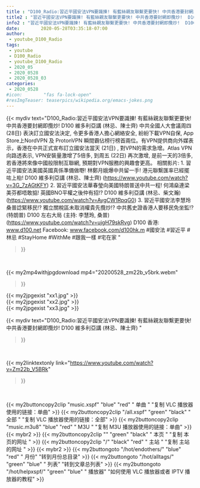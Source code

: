 ```yaml
---
title : "D100_Radio:習近平國安法VPN要識揀! 有藍絲親友聯繫更要快! 中共香港要封網即攬炒!  D100 維多利亞講 (林忌、陳士齊) "
title2 : "習近平國安法VPN要識揀! 有藍絲親友聯繫更要快! 中共香港要封網即攬炒!  D100 維多利亞講 (林忌、陳士齊) "
info2 : "習近平國安法VPN要識揀! 有藍絲親友聯繫更要快! 中共香港要封網即攬炒!  D100 維多利亞講 (林忌、陳士齊)   中共全國人大會議周四 (28日) 表決訂立國安法決定, 令更多香港人擔心網絡安全, 紛紛下載VPN自保, App Store上NordVPN 及 ProtonVPN 瞬間霸佔榜行榜首兩位。有VPN提供商向外媒表示，香港在中共正式宣布訂立國安法當天 (21日) , 對VPN的需求急增。Atlas VPN向路透表示, VPN安裝量激增了5倍多, 到周五 (22日) 再次激增, 是前一天的3倍多, 若香港將來像中國般限制互聯網, 預期對VPN服務的興趣會更高。  相關影片: 1. 習近平國安法美國英國真係準備做嘢! 林鄭月娥爆中共留一手! 港元聯繫匯率已經擺咗上枱!  D100 維多利亞講 (林忌、陳士齊) (https://www.youtube.com/watch?v=3G_7zAGtKFY) 2. 習近平國安法華春瑩向美國特朗普送中共一程! 何鴻燊連梁美芬都唔敢掂! 英國BNO平權之後仲有招!?  D100 維多利亞講 (林忌、柴文瀚) (https://www.youtube.com/watch?v=AygCW1RpqG0) 3. 習近平國安法李慧玲桑普諗緊移民!? 獨立關稅區未取消權貴先攬炒!? 中共舊史證香港人要移民免坐監!? (特朗普) D100 左右大局 (主持: 李慧玲, 桑普) (https://www.youtube.com/watch?v=ujgH79skRvg)  D100 香港: www.d100.net Facebook: www.facebook.com/d100hk.m  #國安法 #習近平 #林忌 #StayHome #WithMe #跟我一樣 #宅在家 "
date:        2020-05-28T03:35:18-07:00
author:
 - youtube_D100_Radio
tags:
 - youtube
 - D100_Radio
 - youtube_D100_Radio
 - 2020_05
 - 2020_0528
 - 2020_0528_03
categories:
 - 2020_0528
#icon:        "fas fa-lock-open"
#resImgTeaser: teaserpics/wikipedia.org/emacs-jokes.png
---
```


{{< mydiv text="D100_Radio:習近平國安法VPN要識揀! 有藍絲親友聯繫更要快! 中共香港要封網即攬炒!  D100 維多利亞講 (林忌、陳士齊)   中共全國人大會議周四 (28日) 表決訂立國安法決定, 令更多香港人擔心網絡安全, 紛紛下載VPN自保, App Store上NordVPN 及 ProtonVPN 瞬間霸佔榜行榜首兩位。有VPN提供商向外媒表示，香港在中共正式宣布訂立國安法當天 (21日) , 對VPN的需求急增。Atlas VPN向路透表示, VPN安裝量激增了5倍多, 到周五 (22日) 再次激增, 是前一天的3倍多, 若香港將來像中國般限制互聯網, 預期對VPN服務的興趣會更高。  相關影片: 1. 習近平國安法美國英國真係準備做嘢! 林鄭月娥爆中共留一手! 港元聯繫匯率已經擺咗上枱!  D100 維多利亞講 (林忌、陳士齊) (https://www.youtube.com/watch?v=3G_7zAGtKFY) 2. 習近平國安法華春瑩向美國特朗普送中共一程! 何鴻燊連梁美芬都唔敢掂! 英國BNO平權之後仲有招!?  D100 維多利亞講 (林忌、柴文瀚) (https://www.youtube.com/watch?v=AygCW1RpqG0) 3. 習近平國安法李慧玲桑普諗緊移民!? 獨立關稅區未取消權貴先攬炒!? 中共舊史證香港人要移民免坐監!? (特朗普) D100 左右大局 (主持: 李慧玲, 桑普) (https://www.youtube.com/watch?v=ujgH79skRvg)  D100 香港: www.d100.net Facebook: www.facebook.com/d100hk.m  #國安法 #習近平 #林忌 #StayHome #WithMe #跟我一樣 #宅在家 "
>}}
<br>


{{< my2mp4withjpgdownload mp4="20200528_zm22b_v5brk.webm"
>}}

{{< my2jpgexist "xx1.jpg" >}}<br>
{{< my2jpgexist "xx2.jpg" >}}<br>
{{< my2jpgexist "xx3.jpg" >}}<br>



{{< mydiv text="D100_Radio:習近平國安法VPN要識揀! 有藍絲親友聯繫更要快! 中共香港要封網即攬炒!  D100 維多利亞講 (林忌、陳士齊) "
>}}
<br>

{{< my2linktextonly link="https://www.youtube.com/watch?v=Zm22b_V5BRk"
>}}


<br>

{{< my2buttoncopy2clip "music.xspf"        "blue"   "red"    " 单曲 "  "复制 VLC 播放器使用的链接：单曲" >}} {{< my2buttoncopy2clip "/all.xspf"         "green"  "black"  " 全部 "  "复制 VLC 播放器使用的链接：全部" >}} {{< my2buttoncopy2clip "music.m3u8"        "blue"   "red"    " M3U  "    "复制 M3U 播放器使用的链接：单曲" >}} {{< mybr2 >}} {{< my2buttoncopy2clip ""                  "green"  "black"  " 本页 "    "复制 本页的网址 " >}} {{< my2buttoncopy2clip "/"                 "black"  "red"    " 主站 "    "复制 主站的网址 " >}} {{< mybr2 >}} {{< my2buttongoto      "/hot/endothers/"   "blue"   "red"    " 月份"   "转到月份总目录" >}} {{< my2buttongoto      "/hot/alltags/"     "green"  "blue"   " 列表"   "转到文章总列表" >}} {{< my2buttongoto      "/hot/helpxspf/"    "green"  "blue"   " 播放器" "如何使用 VLC 播放器或者 IPTV 播放器的教程" >}} 
